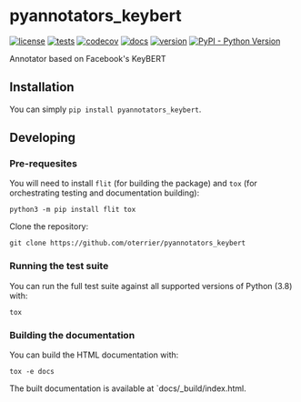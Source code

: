 # pyannotators_keybert

[![license](https://img.shields.io/github/license/oterrier/pyannotators_keybert)](https://github.com/oterrier/pyannotators_keybert/blob/master/LICENSE)
[![tests](https://github.com/oterrier/pyannotators_keybert/workflows/tests/badge.svg)](https://github.com/oterrier/pyannotators_keybert/actions?query=workflow%3Atests)
[![codecov](https://img.shields.io/codecov/c/github/oterrier/pyannotators_keybert)](https://codecov.io/gh/oterrier/pyannotators_keybert)
[![docs](https://img.shields.io/readthedocs/pyannotators_keybert)](https://pyannotators_keybert.readthedocs.io)
[![version](https://img.shields.io/pypi/v/pyannotators_keybert)](https://pypi.org/project/pyannotators_keybert/)
[![PyPI - Python Version](https://img.shields.io/pypi/pyversions/pyannotators_keybert)](https://pypi.org/project/pyannotators_keybert/)

Annotator based on Facebook's KeyBERT

## Installation

You can simply `pip install pyannotators_keybert`.

## Developing

### Pre-requesites

You will need to install `flit` (for building the package) and `tox` (for orchestrating testing and documentation building):

```
python3 -m pip install flit tox
```

Clone the repository:

```
git clone https://github.com/oterrier/pyannotators_keybert
```

### Running the test suite

You can run the full test suite against all supported versions of Python (3.8) with:

```
tox
```

### Building the documentation

You can build the HTML documentation with:

```
tox -e docs
```

The built documentation is available at `docs/_build/index.html.
